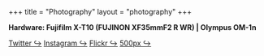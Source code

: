 +++
title = "Photography"
layout = "photography"
+++

**Hardware: Fujifilm X-T10 (FUJINON XF35mmF2 R WR) | Olympus OM-1n**

<div class="social">
    <a href="https://twitter.com/toxinu__" target="_blank"><span>Twitter ↪</span></a>
    <a href="https://instagram.com/toxinu_" target="_blank"><span>Instagram ↪</span></a>
    <a href="https://www.flickr.com/photos/183598867@N07/" target="_blank"><span>Flickr ↪</span></a>
    <a href="https://500px.com/toxinu/" target="_blank"><span>500px ↪</span></a>
</div>
